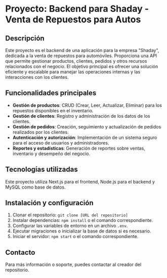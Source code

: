 # Proyecto: Backend para Shaday - Venta de Repuestos para Autos

## Descripción
Este proyecto es el backend de una aplicación para la empresa "Shaday", dedicada a la venta de repuestos para automóviles. Proporciona una API que permite gestionar productos, clientes, pedidos y otros recursos relacionados con el negocio. El objetivo principal es ofrecer una solución eficiente y escalable para manejar las operaciones internas y las interacciones con los clientes.

## Funcionalidades principales
- **Gestión de productos**: CRUD (Crear, Leer, Actualizar, Eliminar) para los repuestos disponibles en el inventario.
- **Gestión de clientes**: Registro y administración de los datos de los clientes.
- **Gestión de pedidos**: Creación, seguimiento y actualización de pedidos realizados por los clientes.
- **Autenticación y autorización**: Implementación de un sistema seguro para el acceso de usuarios y administradores.
- **Reportes y estadísticas**: Generación de reportes sobre ventas, inventario y desempeño del negocio.

## Tecnologías utilizadas
Este proyecto utiliza Next.js para el frontend, Node.js para el backend y MySQL como base de datos.

## Instalación y configuración
1. Clonar el repositorio: `git clone [URL del repositorio]`
2. Instalar dependencias: `npm install` o el comando correspondiente.
3. Configurar las variables de entorno en un archivo `.env`.
4. Ejecutar migraciones o inicializar la base de datos si es necesario.
5. Iniciar el servidor: `npm start` o el comando correspondiente.

## Contacto
Para más información o soporte, puedes contactar al creador del repositorio.
